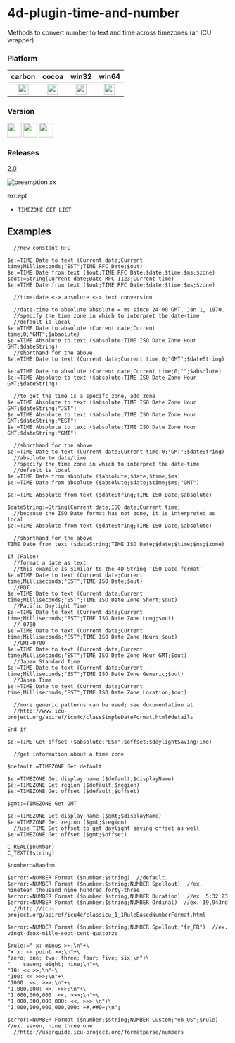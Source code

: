 4d-plugin-time-and-number
=========================

Methods to convert number to text and time across timezones (an ICU wrapper)

### Platform

| carbon | cocoa | win32 | win64 |
|:------:|:-----:|:---------:|:---------:|
|<img src="https://cloud.githubusercontent.com/assets/1725068/22371562/1b091f0a-e4db-11e6-8458-8653954a7cce.png" width="24" height="24" />|<img src="https://cloud.githubusercontent.com/assets/1725068/22371562/1b091f0a-e4db-11e6-8458-8653954a7cce.png" width="24" height="24" />|<img src="https://cloud.githubusercontent.com/assets/1725068/22371562/1b091f0a-e4db-11e6-8458-8653954a7cce.png" width="24" height="24" />|<img src="https://cloud.githubusercontent.com/assets/1725068/22371562/1b091f0a-e4db-11e6-8458-8653954a7cce.png" width="24" height="24" />|

### Version

<img src="https://cloud.githubusercontent.com/assets/1725068/18940649/21945000-8645-11e6-86ed-4a0f800e5a73.png" width="32" height="32" /> <img src="https://cloud.githubusercontent.com/assets/1725068/18940648/2192ddba-8645-11e6-864d-6d5692d55717.png" width="32" height="32" /> <img src="https://user-images.githubusercontent.com/1725068/41266195-ddf767b2-6e30-11e8-9d6b-2adf6a9f57a5.png" width="32" height="32" />

### Releases 

[2.0](https://github.com/miyako/4d-plugin-time-and-number/releases/tag/2.0)

![preemption xx](https://user-images.githubusercontent.com/1725068/41327179-4e839948-6efd-11e8-982b-a670d511e04f.png)

except 

* ``TIMEZONE GET LIST`` 

Examples
---
```
  //new constant RFC

$e:=TIME Date to text (Current date;Current time;Milliseconds;"EST";TIME RFC Date;$out)
$e:=TIME Date from text ($out;TIME RFC Date;$date;$time;$ms;$zone)
$out:=String(Current date;Date RFC 1123;Current time)
$e:=TIME Date from text ($out;TIME RFC Date;$date;$time;$ms;$zone)

  //time-date <-> absolute <-> text conversion

  //date-time to absolute absolute = ms since 24:00 GMT, Jan 1, 1970.
  //specify the time zone in which to interpret the date-time
  //default is local
$e:=TIME Date to absolute (Current date;Current time;0;"GMT";$absolute)
$e:=TIME Absolute to text ($absolute;TIME ISO Date Zone Hour GMT;$dateString)
  //shorthand for the above
$e:=TIME Date to text (Current date;Current time;0;"GMT";$dateString)

$e:=TIME Date to absolute (Current date;Current time;0;"";$absolute)
$e:=TIME Absolute to text ($absolute;TIME ISO Date Zone Hour GMT;$dateString)

  //to get the time is a specifc zone, add zone
$e:=TIME Absolute to text ($absolute;TIME ISO Date Zone Hour GMT;$dateString;"JST")
$e:=TIME Absolute to text ($absolute;TIME ISO Date Zone Hour GMT;$dateString;"EST")
$e:=TIME Absolute to text ($absolute;TIME ISO Date Zone Hour GMT;$dateString;"GMT")

  //shorthand for the above
$e:=TIME Date to text (Current date;Current time;0;"GMT";$dateString)
  //absolute to date/time 
  //specify the time zone in which to interpret the date-time
  //default is local
$e:=TIME Date from absolute ($absolute;$date;$time;$ms)
$e:=TIME Date from absolute ($absolute;$date;$time;$ms;"GMT")

$e:=TIME Absolute from text ($dateString;TIME ISO Date;$absolute)

$dateString:=String(Current date;ISO date;Current time)
  //because the ISO Date format has not zone, it is interpreted as local
$e:=TIME Absolute from text ($dateString;TIME ISO Date;$absolute)

  //shorthand for the above
TIME Date from text ($dateString;TIME ISO Date;$date;$time;$ms;$zone)

If (False)
  //format a date as text
  //this example is similar to the 4D String 'ISO Date format'
$e:=TIME Date to text (Current date;Current time;Milliseconds;"EST";TIME ISO Date;$out)
  //PDT
$e:=TIME Date to text (Current date;Current time;Milliseconds;"EST";TIME ISO Date Zone Short;$out)
  //Pacific Daylight Time
$e:=TIME Date to text (Current date;Current time;Milliseconds;"EST";TIME ISO Date Zone Long;$out)
  //-0700
$e:=TIME Date to text (Current date;Current time;Milliseconds;"EST";TIME ISO Date Zone Hours;$out)
  //GMT-0700
$e:=TIME Date to text (Current date;Current time;Milliseconds;"EST";TIME ISO Date Zone Hour GMT;$out)
  //Japan Standard Time
$e:=TIME Date to text (Current date;Current time;Milliseconds;"EST";TIME ISO Date Zone Generic;$out)
  //Japan Time
$e:=TIME Date to text (Current date;Current time;Milliseconds;"EST";TIME ISO Date Zone Location;$out)

  //more generic patterns can be used; see documentation at
  //http://www.icu-project.org/apiref/icu4c/classSimpleDateFormat.html#details

End if 

$e:=TIME Get offset ($absolute;"EST";$offset;$daylightSavingTime)

  //get information about a time zone

$default:=TIMEZONE Get default 

$e:=TIMEZONE Get display name ($default;$displayName)
$e:=TIMEZONE Get region ($default;$region)
$e:=TIMEZONE Get offset ($default;$offset)

$gmt:=TIMEZONE Get GMT 

$e:=TIMEZONE Get display name ($gmt;$displayName)
$e:=TIMEZONE Get region ($gmt;$region)
  //use TIME Get offset to get daylight saving offset as well
$e:=TIMEZONE Get offset ($gmt;$offset)
```

```
C_REAL($number)
C_TEXT($string)

$number:=Random

$error:=NUMBER Format ($number;$string)  //default.
$error:=NUMBER Format ($number;$string;NUMBER Spellout)  //ex. nineteen thousand nine hundred forty-three 
$error:=NUMBER Format ($number;$string;NUMBER Duration)  //ex. 5:32:23
$error:=NUMBER Format ($number;$string;NUMBER Ordinal)  //ex. 19,943rd
  //http://icu-project.org/apiref/icu4c/classicu_1_1RuleBasedNumberFormat.html

$error:=NUMBER Format ($number;$string;NUMBER Spellout;"fr_FR")  //ex. vingt-deux-mille-sept-cent-quatorze

$rule:="-x: minus >>;\n"+\
"x.x: << point >>;\n"+\
"zero; one; two; three; four; five; six;\n"+\
"    seven; eight; nine;\n"+\
"10: << >>;\n"+\
"100: << >>>;\n"+\
"1000: <<, >>>;\n"+\
"1,000,000: <<, >>>;\n"+\
"1,000,000,000: <<, >>>;\n"+\
"1,000,000,000,000: <<, >>>;\n"+\
"1,000,000,000,000,000: =#,##0=;\n";

$error:=NUMBER Format ($number;$string;NUMBER Custom;"en_US";$rule)  //ex. seven, nine three one
  //http://userguide.icu-project.org/formatparse/numbers
```
